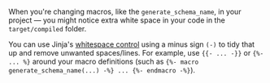 
<expandable alt_header="📌 Tidy your macros with whitespace control">

When you're changing macros, like the `generate_schema_name`, in your project &mdash; you might notice extra white space in your code in the `target/compiled` folder. 

You can use Jinja's [whitespace control](/faqs/Jinja/jinja-whitespace) using a minus sign `(-)` to tidy that up and remove unwanted spaces/lines. For example, use `{{- ... -}}` or `{%- ... %}` around your macro definitions (such as `{%- macro generate_schema_name(...) -%} ... {%- endmacro -%}`).
</expandable>

